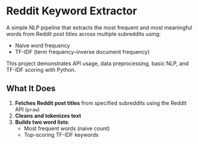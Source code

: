 # Reddit Keyword Extractor

A simple NLP pipeline that extracts the most frequent and most meaningful words from Reddit post titles across multiple subreddits using:

- Naive word frequency
- TF-IDF (term frequency–inverse document frequency)

This project demonstrates API usage, data preprocessing, basic NLP, and TF-IDF scoring with Python.

## What It Does

1. **Fetches Reddit post titles** from specified subreddits using the Reddit API (`praw`)
2. **Cleans and tokenizes text**
3. **Builds two word lists**:
   - Most frequent words (naive count)
   - Top-scoring TF-IDF keywords


